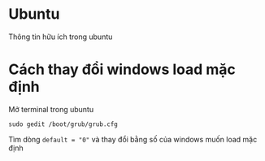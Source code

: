 # Ubuntu
  Thông tin hữu ích trong ubuntu
# Cách thay đổi windows load mặc định
  Mở terminal trong ubuntu
  ```
  sudo gedit /boot/grub/grub.cfg
  ```

  Tìm dòng ```default = "0"``` và thay đổi bằng số của windows muốn load mặc định
